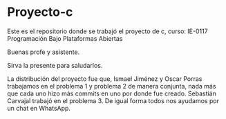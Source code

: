 # Proyecto-c
Este es el repositorio donde se trabajó el proyecto de c, curso: IE-0117 Programación Bajo Plataformas Abiertas

Buenas profe y asistente.

Sirva la presente para saludarlos.

La distribución del proyecto fue que, Ismael Jiménez y Oscar Porras trabajamos en el problema 1 y problema 2 de manera conjunta, nada más que cada uno hizo más commits en uno por donde fue creado.
Sebastián Carvajal trabajó en el problema 3.
De igual forma todos nos ayudamos por un chat en WhatsApp.
